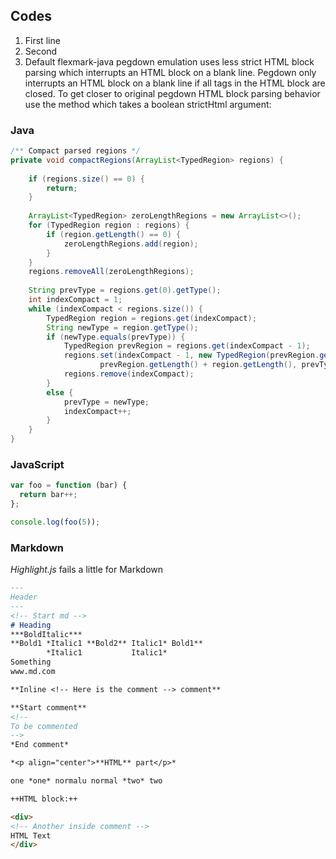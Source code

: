## Codes

1. First
   line
2. Second
3. Default flexmark-java pegdown emulation uses less strict HTML block parsing which interrupts an HTML block on a blank line. Pegdown only interrupts an HTML block on a blank line if all tags in the HTML block are closed.
   To get closer to original pegdown HTML block parsing behavior use the method which takes a boolean strictHtml argument:


### Java

``` java
/** Compact parsed regions */
private void compactRegions(ArrayList<TypedRegion> regions) {
	
	if (regions.size() == 0) {
		return;
	}
	
	ArrayList<TypedRegion> zeroLengthRegions = new ArrayList<>();
	for (TypedRegion region : regions) {
		if (region.getLength() == 0) {
			zeroLengthRegions.add(region);
		}
	}
	regions.removeAll(zeroLengthRegions);
	
	String prevType = regions.get(0).getType();
	int indexCompact = 1;
	while (indexCompact < regions.size()) {
		TypedRegion region = regions.get(indexCompact);
		String newType = region.getType();
		if (newType.equals(prevType)) {
			TypedRegion prevRegion = regions.get(indexCompact - 1);
			regions.set(indexCompact - 1, new TypedRegion(prevRegion.getOffset(),
					prevRegion.getLength() + region.getLength(), prevType));
			regions.remove(indexCompact);
		}
		else {
			prevType = newType;
			indexCompact++;
		}
	}
}
```

### JavaScript

``` js
var foo = function (bar) {
  return bar++;
};

console.log(foo(5));
```

### Markdown

*Highlight.js* fails a little for Markdown

``` markdown
---
Header
---
<!-- Start md -->
# Heading
***BoldItalic***
**Bold1 *Italic1 **Bold2** Italic1* Bold1**
        *Italic1           Italic1*
Something
www.md.com

**Inline <!-- Here is the comment --> comment**

**Start comment**
<!--
To be commented
-->
*End comment*

*<p align="center">**HTML** part</p>*

one *one* normalu normal *two* two

++HTML block:++

<div>
<!-- Another inside comment -->
HTML Text
</div>
```